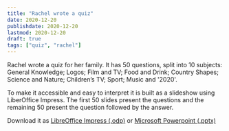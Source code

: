 ```yaml
---
title: "Rachel wrote a quiz"
date: 2020-12-20
publishdate: 2020-12-20
lastmod: 2020-12-20
draft: true
tags: ["quiz", "rachel"]
---
```


Rachel wrote a quiz for her family. It has 50 questions, split into 10 subjects: General Knowledge; Logos; Film and TV; Food and Drink; Country Shapes; Science and Nature; Children’s TV; Sport; Music and '2020'.

To make it accessible and easy to interpret it is built as a slideshow using LiberOffice Impress. The first 50 slides present the questions and the remaining 50 present the question followed by the answer.

Download it as [LibreOffice Impress (.odp)](https://leefuller.io/asset/quiz/quiz.odp) or [Microsoft Powerpoint (.pptx)](https://leefuller.io/asset/quiz/quiz.pptx)